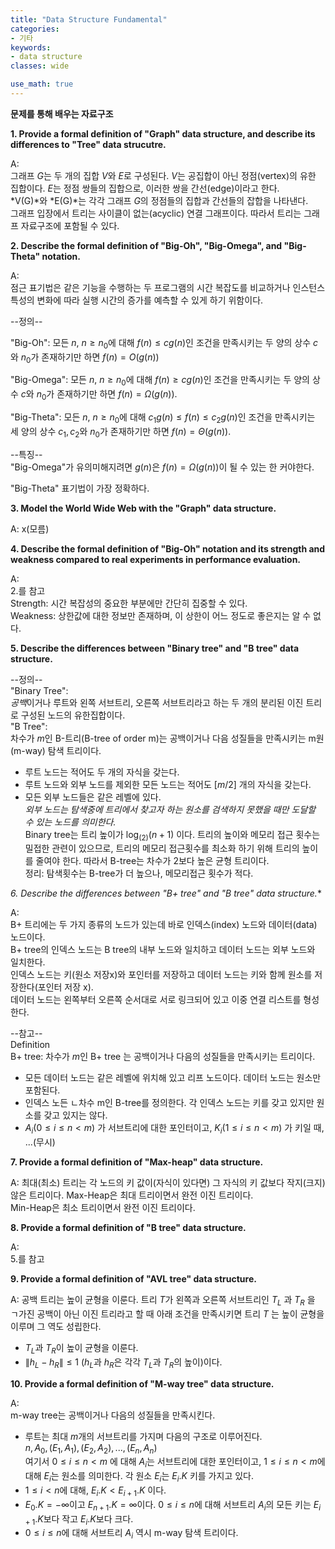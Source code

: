 ```yaml
---
title: "Data Structure Fundamental"
categories:
- 기타
keywords:
- data structure
classes: wide

use_math: true
---
```

**문제를 통해 배우는 자료구조**
<!--more-->


**1\. Provide a formal definition of "Graph" data structure, and describe its differences to "Tree" data strucutre.**    

A:   
그래프 *G*는 두 개의 집합 *V*와 *E*로 구성된다. *V*는 공집합이 아닌 정점(vertex)의 유한 집합이다. *E*는 정점 쌍들의 집합으로, 이러한 쌍을 간선(edge)이라고 한다.   
*V(G)*와 *E(G)*는 각각 그래프 *G*의 정점들의 집합과 간선들의 잡합을 나타낸다.  
그래프 입장에서 트리는 사이클이 없는(acyclic) 연결 그래프이다. 따라서 트리는 그래프 자료구조에 포함될 수 있다.  

**2\. Describe the formal definition of "Big-Oh", "Big-Omega", and "Big-Theta" notation.**   

A:  
점근 표기법은 같은 기능을 수행하는 두 프로그램의 시간 복잡도를 비교하거나 인스턴스 특성의 변화에 따라 실행 시간의 증가를 예측할 수 있게 하기 위함이다.   

--정의--

"Big-Oh": 모든 $n$, $n \ge n_0$에 대해 $f(n) \le cg(n)$인 조건을 만족시키는 두 양의 상수 $c$와 $n_0$가 존재하기만 하면 $f(n)= O(g(n))$  

"Big-Omega": 모든 $n$, $n \ge n_0$에 대해 $f(n) \ge cg(n)$인 조건을 만족시키는 두 양의 상수 $c$와 $n_0$가 존재하기만 하면 $f(n)= \Omega(g(n))$.   

"Big-Theta": 모든 $n$, $n \ge n_0$에 대해 $c_1g(n) \le f(n) \le c_2g(n)$인 조건을 만족시키는 세 양의 상수 $c_1, c_2$와 $n_0$가 존재하기만 하면 $f(n)= \Theta(g(n))$.

--특징--  
"Big-Omega"가 유의미해지려면 $g(n)$은 $f(n) = \Omega(g(n))$이 될 수 있는 한 커야한다.  

"Big-Theta" 표기법이 가장 정확하다.  

**3\. Model the World Wide Web with the "Graph" data structure.**    

A: x(모름)  

**4\. Describe the formal definition of "Big-Oh" notation and its strength and weakness compared to real experiments in performance evaluation.**  

A:  
2.를 참고  
Strength: 시간 복잡성의 중요한 부분에만 간단히 집중할 수 있다.  
Weakness: 상한값에 대한 정보만 존재하며, 이 상한이 어느 정도로 좋은지는 알 수 없다.  

**5\. Describe the differences between "Binary tree" and "B tree" data structure.**  

--정의--  
"Binary Tree":  
*공백*이거나 루트와 왼쪽 서브트리, 오른쪽 서브트리라고 하는 두 개의 분리된 이진 트리로 구성된 노드의 유한집합이다.    
"B Tree":   
차수가 $m$인 B-트리(B-tree of order m)는 공백이거나 다음 성질들을 만족시키는 m원(m-way) 탐색 트리이다.   
-  루트 노드는 적어도 두 개의 자식을 갖는다.   
-  루트 노드와 외부 노드를 제외한 모든 노드는 적어도 $[m/2]$ 개의 자식을 갖는다.   
-  모든 외부 노드들은 같은 레벨에 있다.   
*외부 노드는 탐색중에 트리에서 찾고자 하는 원소를 검색하지 못했을 때만 도달할 수 있는 노드를 의미한다.*  
Binary tree는 트리 높이가 $\log_(2)(n+1)$ 이다. 트리의 높이와 메모리 접근 횟수는 밀접한 관련이 있으므로, 트리의 메모리 접근횟수를 최소화 하기 위해
트리의 높이를 줄여야 한다. 따라서 B-tree는 차수가 2보다 높은 균형 트리이다.  
정리: 탐색횟수는 B-tree가 더 높으나, 메모리접근 횟수가 적다.  

**6\. Describe the differences between "B+ tree" and "B* tree" data structure.** 

A:  
B+ 트리에는 두 가지 종류의 노드가 있는데 바로 인덱스(index) 노드와 데이터(data) 노드이다.  
B+ tree의 인덱스 노드는 B tree의 내부 노드와 일치하고 데이터 노드는  외부 노드와 일치한다.  
인덱스 노드는 키(원소 저장x)와 포인터를 저장하고 데이터 노드는 키와 함께 원소를 저장한다(포인터 저장 x).  
데이터 노드는 왼쪽부터 오른쪽 순서대로 서로 링크되어 있고 이중 연결 리스트를 형성한다.  

--참고--  
Definition  
B+ tree: 차수가 *m*인 B+ tree 는 공백이거나 다음의 성질들을 만족시키는 트리이다.   
- 모든 데이터 노드는 같은 레벨에 위치해 있고 리프 노드이다. 데이터 노드는 원소만 포함된다.   
- 인덱스 노든 ㄴ차수 m인 B-tree를 정의한다. 각 인덱스 노드는 키를 갖고 있지만 원소를 갖고 있지는 않다.   
- $A_i(0 \le i \le n < m)$ 가 서브트리에 대한 포인터이고, $K_i(1 \le i \le n < m)$ 가 키일 때, ...(무시)  

**7\. Provide a formal definition of "Max-heap" data structure.**   

A: 
최대(최소) 트리는 각 노드의 키 값이(자식이 있다면) 그 자식의 키 값보다 작지(크지)않은 트리이다. Max-Heap은 최대 트리이면서 완전 이진 트리이다.  
Min-Heap은 최소 트리이면서 완전 이진 트리이다.  

**8\. Provide a formal definition of "B tree" data structure.**  

A:   
5.를 참고  

**9\. Provide a formal definition of "AVL tree" data structure.**    

A: 
공백 트리는 높이 균형을 이룬다. 트리 $T$가 왼쪽과 오른쪽 서브트리인 $T_L$ 과 $T_R$ 을 ㄱ가진 공백이 아닌 이진 트리라고 할 때 아래 조건을 만족시키면 트리 $T$ 는 높이 균형을 이루며 그 역도 성립한다.   
- $T_L$과 $T_R$이 높이 균형을 이룬다.   
- $\|h_L - h_R\| \le 1$ ($h_L$과 $h_R$은 각각 $T_L$과 $T_R$의 높이)이다.  

**10\. Provide a formal definition of "M-way tree" data structure.**  

A:  
m-way tree는 공백이거나 다음의 성질들을 만족시킨다.  
- 루트는 최대 $m$개의 서브트리를 가지며 다음의 구조로 이루어진다.   
$n, A_0, (E_1, A_1), (E_2, A_2), ..., (E_n, A_n)$  
여기서 $0 \le i \le n < m$ 에 대해 $A_i$는 서브트리에 대한 포인터이고, $1 \le i \le n < m$에 대해 $E_i$는 원소를 의미한다. 각 원소 $E_i$는 $E_i.K$ 키를 가지고 있다.   
- $1 \le i < n$에 대해, $E_i.K < E_{i+1}.K$ 이다.  
- $E_0.K = -\infty$이고 $E_{n+1}.K = \infty$이다. $0 \le i \le n$에 대해 서브트리 $A_i$의 모든 키는 $E_{i+1}.K$보다 작고 $E_i.K$보다 크다.   
- $0 \le i \le n$에 대해 서브트리 $A_i$ 역시 m-way 탐색 트리이다.   

